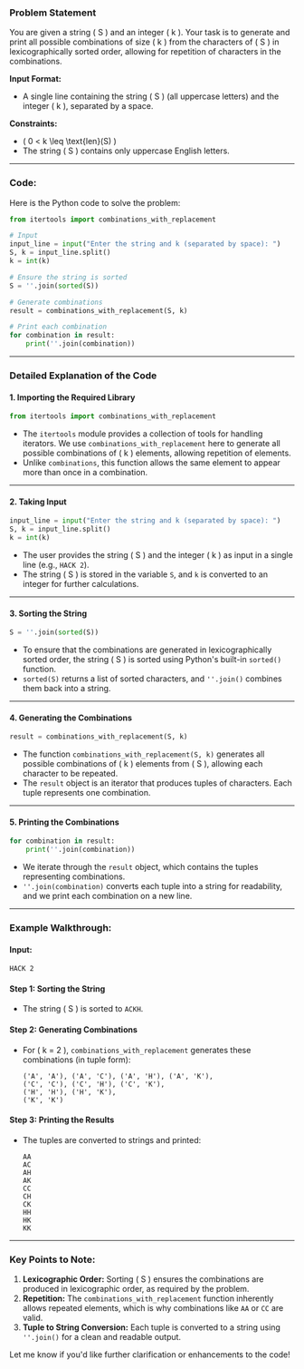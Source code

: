 ### Problem Statement
You are given a string \( S \) and an integer \( k \). Your task is to generate and print all possible combinations of size \( k \) from the characters of \( S \) in lexicographically sorted order, allowing for repetition of characters in the combinations.

**Input Format:**
- A single line containing the string \( S \) (all uppercase letters) and the integer \( k \), separated by a space.

**Constraints:**
- \( 0 < k \leq \text{len}(S) \)
- The string \( S \) contains only uppercase English letters.

---

### Code:
Here is the Python code to solve the problem:

```python
from itertools import combinations_with_replacement

# Input
input_line = input("Enter the string and k (separated by space): ")
S, k = input_line.split()
k = int(k)

# Ensure the string is sorted
S = ''.join(sorted(S))

# Generate combinations
result = combinations_with_replacement(S, k)

# Print each combination
for combination in result:
    print(''.join(combination))
```

---

### Detailed Explanation of the Code

#### **1. Importing the Required Library**
```python
from itertools import combinations_with_replacement
```
- The `itertools` module provides a collection of tools for handling iterators. We use `combinations_with_replacement` here to generate all possible combinations of \( k \) elements, allowing repetition of elements.
- Unlike `combinations`, this function allows the same element to appear more than once in a combination.

---

#### **2. Taking Input**
```python
input_line = input("Enter the string and k (separated by space): ")
S, k = input_line.split()
k = int(k)
```
- The user provides the string \( S \) and the integer \( k \) as input in a single line (e.g., `HACK 2`).
- The string \( S \) is stored in the variable `S`, and `k` is converted to an integer for further calculations.

---

#### **3. Sorting the String**
```python
S = ''.join(sorted(S))
```
- To ensure that the combinations are generated in lexicographically sorted order, the string \( S \) is sorted using Python's built-in `sorted()` function. 
- `sorted(S)` returns a list of sorted characters, and `''.join()` combines them back into a string.

---

#### **4. Generating the Combinations**
```python
result = combinations_with_replacement(S, k)
```
- The function `combinations_with_replacement(S, k)` generates all possible combinations of \( k \) elements from \( S \), allowing each character to be repeated.
- The `result` object is an iterator that produces tuples of characters. Each tuple represents one combination.

---

#### **5. Printing the Combinations**
```python
for combination in result:
    print(''.join(combination))
```
- We iterate through the `result` object, which contains the tuples representing combinations.
- `''.join(combination)` converts each tuple into a string for readability, and we print each combination on a new line.

---

### Example Walkthrough:

#### **Input:**
```
HACK 2
```

#### **Step 1: Sorting the String**
- The string \( S \) is sorted to `ACKH`.

#### **Step 2: Generating Combinations**
- For \( k = 2 \), `combinations_with_replacement` generates these combinations (in tuple form):
  ```
  ('A', 'A'), ('A', 'C'), ('A', 'H'), ('A', 'K'),
  ('C', 'C'), ('C', 'H'), ('C', 'K'),
  ('H', 'H'), ('H', 'K'),
  ('K', 'K')
  ```

#### **Step 3: Printing the Results**
- The tuples are converted to strings and printed:
  ```
  AA
  AC
  AH
  AK
  CC
  CH
  CK
  HH
  HK
  KK
  ```

---

### Key Points to Note:
1. **Lexicographic Order:** Sorting \( S \) ensures the combinations are produced in lexicographic order, as required by the problem.
2. **Repetition:** The `combinations_with_replacement` function inherently allows repeated elements, which is why combinations like `AA` or `CC` are valid.
3. **Tuple to String Conversion:** Each tuple is converted to a string using `''.join()` for a clean and readable output.

Let me know if you'd like further clarification or enhancements to the code!
